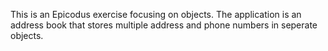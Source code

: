 This is an Epicodus exercise focusing on objects. The application is an address book that stores multiple address and phone numbers in seperate objects.
